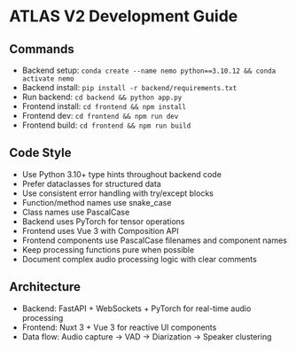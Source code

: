# ATLAS V2 Development Guide

## Commands
- Backend setup: `conda create --name nemo python==3.10.12 && conda activate nemo`
- Backend install: `pip install -r backend/requirements.txt`
- Run backend: `cd backend && python app.py`
- Frontend install: `cd frontend && npm install`
- Frontend dev: `cd frontend && npm run dev`
- Frontend build: `cd frontend && npm run build`

## Code Style
- Use Python 3.10+ type hints throughout backend code
- Prefer dataclasses for structured data
- Use consistent error handling with try/except blocks
- Function/method names use snake_case
- Class names use PascalCase
- Backend uses PyTorch for tensor operations
- Frontend uses Vue 3 with Composition API
- Frontend components use PascalCase filenames and component names
- Keep processing functions pure when possible
- Document complex audio processing logic with clear comments

## Architecture
- Backend: FastAPI + WebSockets + PyTorch for real-time audio processing
- Frontend: Nuxt 3 + Vue 3 for reactive UI components
- Data flow: Audio capture → VAD → Diarization → Speaker clustering